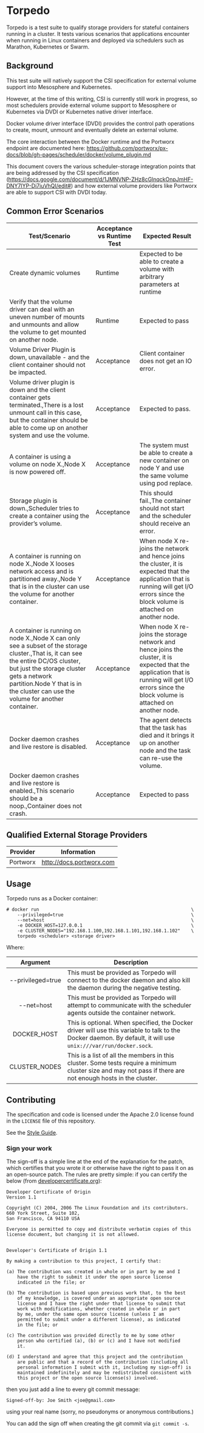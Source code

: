 # Torpedo
Torpedo is a test suite to qualify storage providers for stateful containers running in a cluster.  It tests various scenarios that applications encounter when running in Linux containers and deployed via schedulers such as Marathon, Kubernetes or Swarm.

## Background
This test suite will natively support the CSI specification for external volume support into Mesosphere and Kubernetes.

However, at the time of this writing, CSI is currently still work in progress, so most schedulers provide external volume support to Mesosphere or Kubernetes via DVDI or Kubernetes native driver interface.

Docker volume driver interface (DVDI) provides the control path operations to create, mount, unmount and eventually delete an external volume.

The core interaction between the Docker runtime and the Portworx endpoint are documented here: https://github.com/portworx/px-docs/blob/gh-pages/scheduler/docker/volume_plugin.md

This document covers the various scheduler-storage integration points that are being addressed by the CSI specification (https://docs.google.com/document/d/1JMNVNP-ZHz8cGlnqckOnpJmHF-DNY7IYP-Di7iuVhQI/edit#) and how external volume providers like Portworx are able to support CSI with DVDI today.

## Common Error Scenarios
| Test/Scenario                                                                                                                                                                                                                                                      | Acceptance vs Runtime Test | Expected Result                                                                                                                                                                                   |
|--------------------------------------------------------------------------------------------------------------------------------------------------------------------------------------------------------------------------------------------------------------------|----------------------------|---------------------------------------------------------------------------------------------------------------------------------------------------------------------------------------------------|
| Create dynamic volumes                                                                                                                                                                                                                                             | Runtime                    | Expected to be able to create a volume with arbitrary parameters at runtime                                                                                                                       |
| Verify that the volume driver can deal with an uneven number of mounts and unmounts and allow the volume to get mounted on another node.                                                                                                                           | Runtime                    | Expected to pass                                                                                                                                                                                  |
| Volume Driver Plugin is down, unavailable - and the client container should not be impacted.                                                                                                                                                                       | Acceptance                 | Client container does not get an IO error.                                                                                                                                                        |
| Volume driver plugin is down and the client container gets terminated.,There is a lost unmount call in this case, but the container should be able to come up on another system and use the volume.                                                                | Acceptance                 | Expected to pass.                                                                                                                                                                                 |
| A container is using a volume on node X.,Node X is now powered off.                                                                                                                                                                                                | Acceptance                 | The system must be able to create a new container on node Y and use the same volume using pod replace.                                                                                            |
| Storage plugin is down.,Scheduler tries to create a container using the provider’s volume.                                                                                                                                                                         | Acceptance                 | This should fail.,The container should not start and the scheduler should receive an error.                                                                                                       |
| A container is running on node X.,Node X looses network access and is partitioned away.,Node Y that is in the cluster can use the volume for another container.                                                                                                    | Acceptance                 | When node X re-joins the network and hence joins the cluster, it is expected that the application that is running will get I/O errors since the block volume is attached on another node.         |
| A container is running on node X.,Node X can only see a subset of the storage cluster.,That is, it can see the entire DC/OS cluster, but just the storage cluster gets a network partition.Node Y that is in the cluster can use the volume for another container. | Acceptance                 | When node X re-joins the storage network and hence joins the cluster, it is expected that the application that is running will get I/O errors since the block volume is attached on another node. |
| Docker daemon crashes and live restore is disabled.                                                                                                                                                                                                                | Acceptance                 | The agent detects that the task has died and it brings it up on another node and the task can re-use the volume.                                                                                  |
| Docker daemon crashes and live restore is enabled.,This scenario should be a noop.,Container does not crash.                                                                                                                                                       | Acceptance                 | Expected to pass                                                                                                                                                                                  |

## Qualified External Storage Providers
| Provider                         | Information              |
|----------------------------------|--------------------------|
| Portworx                         | http://docs.portworx.com |

## Usage

Torpedo runs as a Docker container:

```
# docker run                                                        \
    --privileged=true                                               \
    --net=host                                                      \
    -e DOCKER_HOST=127.0.0.1                                        \
    -e CLUSTER_NODES="192.168.1.100,192.168.1.101,192.168.1.102"    \
    torpedo <scheduler> <storage driver>
```

Where:

|  Argument | Description
|:---------:|------------------------------------------------------------------------------------------------------------------------------------------------------------------------
| --privileged=true | This must be provided as Torpedo will connect to the docker daemon and also kill the daemon during the negative testing.
| --net=host | This must be provided as Torpedo will attempt to communicate with the scheduler agents outside the container network.
| DOCKER_HOST | This is optional.  When specified, the Docker driver will use this variable to talk to the Docker daemon.  By default, it will use `unix:///var/run/docker.sock`.
| CLUSTER_NODES | This is a list of all the members in this cluster.  Some tests require a minimum cluster size and may not pass if there are not enough hosts in the cluster.

## Contributing

The specification and code is licensed under the Apache 2.0 license found in 
the `LICENSE` file of this repository.  

See the [Style Guide](STYLEGUIDE.md).

### Sign your work

The sign-off is a simple line at the end of the explanation for the
patch, which certifies that you wrote it or otherwise have the right to
pass it on as an open-source patch.  The rules are pretty simple: if you
can certify the below (from
[developercertificate.org](http://developercertificate.org/)):

```
Developer Certificate of Origin
Version 1.1

Copyright (C) 2004, 2006 The Linux Foundation and its contributors.
660 York Street, Suite 102,
San Francisco, CA 94110 USA

Everyone is permitted to copy and distribute verbatim copies of this
license document, but changing it is not allowed.


Developer's Certificate of Origin 1.1

By making a contribution to this project, I certify that:

(a) The contribution was created in whole or in part by me and I
    have the right to submit it under the open source license
    indicated in the file; or

(b) The contribution is based upon previous work that, to the best
    of my knowledge, is covered under an appropriate open source
    license and I have the right under that license to submit that
    work with modifications, whether created in whole or in part
    by me, under the same open source license (unless I am
    permitted to submit under a different license), as indicated
    in the file; or

(c) The contribution was provided directly to me by some other
    person who certified (a), (b) or (c) and I have not modified
    it.

(d) I understand and agree that this project and the contribution
    are public and that a record of the contribution (including all
    personal information I submit with it, including my sign-off) is
    maintained indefinitely and may be redistributed consistent with
    this project or the open source license(s) involved.
```

then you just add a line to every git commit message:

    Signed-off-by: Joe Smith <joe@gmail.com>

using your real name (sorry, no pseudonyms or anonymous contributions.)

You can add the sign off when creating the git commit via `git commit -s`.
